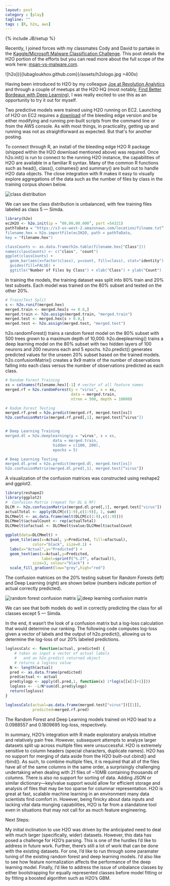 ```yaml
---
layout: post
category : [play]
tagline: ""
tags : [R, h2o, aws]
---
```

{% include JB/setup %}


Recently, I joined forces with my classmates Cody and David to partake in the [Kaggle/Microsoft Malware Classification Challenge](https://www.kaggle.com/c/malware-classification). This post details the H2O portion of the efforts but you can read more about the full scope of the  work here: [msan-vs-malware.com](http://msan-vs-malware.com).

![h2o]({{lubagloukhov.github.com}}/assets/h2ologo.jpg =400x)

Having been introduced to H2O by my colleague [Joe at Revolution Analytics](http://blog.revolutionanalytics.com/2014/04/a-dive-into-h2o.html) and through a couple of meetups at the H2O HQ (most notably, [Find Better Bordeaux with Deep Learning](http://www.meetup.com/Deep-Learning-Applications/events/219471222/)), I was really excited to use this as an opportunity to try it out for myself. 

Two predictive models were trained using H2O running on EC2. Launching of H2O on EC2 requires a [download](http://h2o.ai/download/) of the bleeding edge version and be either modifying and running pre-built scripts from the command line or from the AWS console. As with most things, in practicality, getting up and running was not as straightforward as expected. But that's for another posting.

To connect through R, an install of the bleeding edge H2O R package (shipped within the H2O download mentioned above) was required. Once h2o.init() is run to connect to the running H2O instance, the capabilities of H2O are available in a familiar R syntax. Many of the common R functions such as head(), class(), colnames() and summary() are built out to handle H2O data objects. The close integration with R makes it easy to visually explore aggregations of the data such as the number of files by class in the training corpus shown below.

![class distribution]({{lubagloukhov.github.com}}/assets/Rplot01.jpeg )

We can see the class distribution is unbalanced, with few training files labeled as class 5 — Simda.

~~~ r
library(h2o)
ec2H2O <- h2o.init(ip = ’00.00.00.000’, port =54321) 
pathToData = "https://s3-us-west-2.amazonaws.com/location/filname.txt”
filename.hex = h2o.importFile(ec2H2O, path = pathToData,
key = "filename.hex")

classCounts <- as.data.frame(h2o.table(filename.hex["Class"]))
names(classCounts) <- c("class", "count")
ggplot(classCounts) + 
  geom_bar(aes(x=factor(class), y=count, fill=class), stat="identity") + 
  guides(fill=FALSE) + 
  ggtitle("Number of Files by Class") + xlab("Class") + ylab("Count")
~~~

In training the models, the training dataset was split into 80% train and 20% test subsets. Each model was trained on the 80% subset and tested on the other 20%. 

~~~ r
# Train/Test Split
s <- h2o.runif(merged.hex)
merged.train <- merged.hex[s <= 0.8,]
merged.train <- h2o.assign(merged.train, "merged.train")
merged.test <- merged.hex[s > 0.8,]
merged.test <- h2o.assign(merged.test, "merged.test")
~~~ 

h2o.randomForest() trains a random forest model on the 80% subset with 500 trees grown to a maximum depth of 10,000.  h2o.deeplearning() trains a deep learning model on the 80% subset with two hidden layers of 100 neurons and 200 neurons each and 5 epochs. h2o.predict() generates predicted values for the unseen 20% subset based on the trained models. h2o.confusionMatrix() creates a 9x9 matrix of the number of observations falling into each class versus the number of observations predicted as each class.

~~~ r
# Random Forest Training
xs = colnames(filename.hex)[-1] # vector of all feature names
merged.rf = h2o.randomForest(y = "virus", x = xs, 
                             data = merged.train, 
                             ntree = 500, depth = 10000)

# Radom Forest Testing 
merged.rf.pred = h2o.predict(merged.rf, merged.test[xs])
h2o.confusionMatrix(merged.rf.pred[,1], merged.test[“virus"])


# Deep Learning Training
merged.dl = h2o.deeplearning(y = "virus", x = xs, 
                     data = merged.train, 
                     hidden = c(100, 200),
                     epochs = 5)

# Deep Learning Testing
merged.dl.pred = h2o.predict(merged.dl, merged.test[xs])
h2o.confusionMatrix(merged.dl.pred[,1], merged.test[“virus"])
~~~

A visualization of the confusion matrices was constructed using reshape2 and ggplot2. 

~~~r
library(reshape2)
library(ggplot2)
#  Confusion Matrix (repeat for DL & RF)
DLCM <- h2o.confusionMatrix(merged.dl.pred[,1], merged.test["virus"])
actualTotal <- apply(DLCM[c(1:9),c(1:9)], 1, sum)
DLCMmelt <- as.data.frame(melt(DLCM[c(1:9),c(1:9)]))
DLCMmelt$actualCount <- rep(actualTotal)
DLCMmelt$ofactual <- DLCMmelt$value/DLCMmelt$actualCount

ggplot(data=DLCMmelt) +
  geom_tile(aes(x=Actual, y=Predicted, fill=ofactual),
            color="black", size=0.1) +
  labs(x="Actual",y="Predicted") + 
  geom_text(aes(x=Actual,y=Predicted, 
                label=sprintf("%.2f", ofactual)),
            size=3, colour="black") +
  scale_fill_gradient(low="grey",high="red") 
~~~


The confusion matrices on the 20% testing subset for Random Forests (left) and Deep Learning (right) are shown below (numbers indicate portion of actual correctly predicted). 

![random forest confusion matrix]({{lubagloukhov.github.com}}/assets/Rplot_rfcm.jpeg ) ![deep learning confusion matrix]({{lubagloukhov.github.com}}/assets/Rplot_dlcm.jpeg )

We can see that both models do well in correctly predicting the class for all classes except 5 — Simda.


In the end, it wasn’t the look of a confusion matrix but a log-loss calculation that would determine our ranking. The following code computes log-loss given a vector of labels and the output of h2o.predict(), allowing us to determine the log-loss of our 20% labeled predictions.


~~~r
loglossCalc <- function(actual, predicted) {
    # takes as input a vector of actual labels
    #   and an h2o.predict returned object
    # returns a logloss value
  N <- length(actual)
  pred <- as.data.frame(predicted)
  pred$actual <- actual
  pred$ylogp <- apply(dl.pred,1, function(x) 1*log(x[[x[1]+1]]))
  logloss <- -1/N*sum(dl.pred$ylogp)
  return(logloss)  
}

loglossCalc(actual=as.data.frame(merged.test["virus"])[[1]],
            predicted=merged.rf.pred)
~~~

The Random Forest and Deep Learning models trained on H2O lead to a 0.0988557 and 0.1809695 log-loss, respectively.

In summary, H2O’s integration with R made exploratory analysis intuitive and relatively pain free. However, subsequent attempts to analyze larger datasets split up across multiple files were unsuccessful. H2O is extremely sensitive to column headers (special characters, duplicate names). H2O has no support for merging of data aside from the H2O built-out cbind() and rbind(). As such, to combine multiple files, it is required that all of the files have all of the same columns in the same order, a surprisingly challenging undertaking when dealing with 21 files of ~10MB containing thousands of columns. There is also no support for sorting of data. Adding JSON or similar dictionary—key/value support would allow for efficient storage and analysis of files that may be too sparse for columnar representation. H2O is great at fast, scalable machine learning in an environment many data scientists find comfort in. However, being finicky about data inputs and lacking vital data munging capabilities, H2O is far from a standalone tool even in situations that may not call for as much feature engineering. 

Next Steps:

My initial inclination to use H2O was driven by the anticipated need to deal with much larger (specifically, wider) datasets. However, this data has posed a challenge for H2O’s parsing. This is one of the hurdles I’d like to address in future work. Further, there’s still a lot of work that can be done with the existing datasets. For one, I’d like to run through some paramater tuning of the existing random forest and deep learning models. I’d also like to see how feature normalization affects the performance of the deep learning model. Finally, I’d like to address the issue of unbalance classes by either bootstrapping for equally represented classes before model fitting or by fitting a boosted algorithm such as H2O’s GBM.